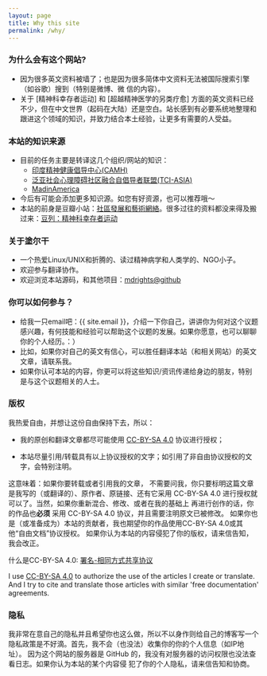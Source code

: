 ```yaml
---
layout: page
title: Why this site
permalink: /why/
---
```


### 为什么会有这个网站?
- 因为很多英文资料被墙了；也是因为很多简体中文资料无法被国际搜索引擎（如谷歌）搜到（特别是微博、微
信的内容）。
- 关于 [精神科幸存者运动] 和 [超越精神医学的另类疗愈] 方面的英文资料已经不少，但在中文世界（起码在大陆）还是空白。站长感到有必要系统地整理和跟进这个领域的知识，并致力结合本土经验，让更多有需要的人受益。

### 本站的知识来源
- 目前的任务主要是转译这几个组织/网站的知识：
    - [印度精神健康倡导中心(CAMH)](https://www.camh.com)
    - [泛亚社会心理障碍社区融合自倡导者联盟(TCI-ASIA)](https://transformingcommunitiesforinclusion.wordpress.com)
    - [MadinAmerica](http://www.madinamerica.com)
- 今后有可能会添加更多知识源。如您有好资源，也可以推荐哦～
- 本站的前身是豆瓣小站：[社區發展和藝術網絡](http://site.douban.com/216443/room/2955353/)。很多过往的资料都没来得及搬过来：[豆列：精神科幸存者运动](http://www.douban.com/doulist/37393203/)

### 关于塗尔干
- 一个热爱Linux/UNIX和折腾的、读过精神病学和人类学的、NGO小子。
- 欢迎参与翻译协作。
- 欢迎浏览本站源码，和其他项目：[mdrights@github](https://github.com/mdrights)

### 你可以如何参与？
- 给我一只email吧：{{ site.email }}，介绍一下你自己，讲讲你为何对这个议题感兴趣，有何技能和经验可以帮助这个议题的发展。如果你愿意，也可以聊聊你的个人经历。：）
- 比如，如果你对自己的英文有信心，可以胜任翻译本站（和相关网站）的英文文章，请联系我。 
- 如果你认可本站的内容，你更可以将这些知识/资讯传递给身边的朋友，特别是与这个议题相关的人士。  
 
### 版权
我热爱自由，并想让这份自由保持下去，所以：  

- 我的原创和翻译文章都尽可能使用 [CC-BY-SA 4.0](https://creativecommons.org/licenses/by-sa/4.0/) 协议进行授权；  

- 本站尽量引用/转载具有以上协议授权的文字；如引用了非自由协议授权的文字，会特别注明。  

这意味着：如果你要转载或者引用我的文章， 不需要问我，你只要标明这篇文章是我写的（或翻译的）、原作者、原链接、还有它采用 CC-BY-SA 4.0 进行授权就可以了。当然，如果你重新混合、修改、或者在我的基础上
再进行创作的话，你的作品也**必须** 采用 CC-BY-SA 4.0 协议，并且需要注明原文已被修改。
如果你也是（或准备成为）本站的贡献者，我也期望你的作品使用CC-BY-SA 4.0或其他“自由文档”协议授权。
如果你认为本站的内容侵犯了你的版权，请来信告知，我会改正。  

什么是CC-BY-SA 4.0: [署名-相同方式共享协议](https://creativecommons.org/licenses/by-sa/4.0/deed.zh)  

I use [CC-BY-SA 4.0](https://creativecommons.org/licenses/by-sa/4.0/) to authorize the use of the articles I create or translate. And I try to cite and translate those articles with similar 'free documentation' agreements.  


### 隐私
我非常在意自己的隐私并且希望你也这么做，所以不以身作则给自己的博客写一个隐私政策是不好滴。首先，我不会（也没法）收集你的你的个人信息（如IP地址）。
因为这个网站的服务器是 GitHub 的，我没有对服务器的访问权限也没法查看日志。如果你认为本站的某个内容侵
犯了你的个人隐私，请来信告知和协商。

